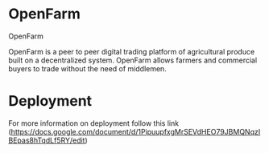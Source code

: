 # OpenFarm
OpenFarm

OpenFarm is a peer to peer digital trading platform of agricultural produce built on a decentralized system.
OpenFarm allows farmers and commercial buyers to trade without the need of middlemen.

# Deployment
For more information on deployment follow this link (https://docs.google.com/document/d/1PipuupfxgMrSEVdHEO79JBMQNqzIBEpas8hTqdLf5RY/edit)
